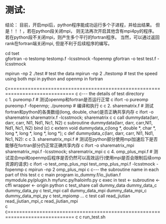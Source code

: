 # 测试:
结论： 目前，开启mpi后，python程序能成功运行多个子进程，并给出结果。 
  但是！！！，若在python段关闭mpi， 则无法再次开启其他含有mpi4py的程序。 
            若在python段不关闭mpi，则产生多个平行的fortran程序。 
            当然，可以通过返回rank在fortran端关闭mpi, 但是不利于后续程序的编写。 
            
cd tset  
gfortran -o testomp testomp.f  -lcsstmock  -fopenmp 
gfortran -o test    test.f     -lcsstmock  

mpirun -np 2 ./test    # test the data 
mpirun -np 2 ./testomp # test the speed using both mpi in python and openmp in fortran    

c=============================================================================
c
c--- the details of test directory  
c    1. pureomp.f    # 测试openmp和fortran是否运行正常 
c       ifort -o pureomp pureomp.f -fopenmp; ./pureomp # 编译和执行 
c
c    2. sharematrix.f # 测试fortran和python的各类数组(long, double, char)是否正确共享内存
c       ifort -o sharematrix sharematrix.f -lcsstmock; sharematrix
c 
c       call dummydata(larr, darr, carr, Nl1, Nd1, Nc1, N2)
c       subroutine dummydata(larr, darr, carr,Nl1, Nd1, Nc1, N2) bind (c)
c       extern  void dummydata_c(long *, double *, char *, long *, long *, long *, long *);
c       def dummydata_c(larr, darr, carr, Nl1, Nd1, Nc1, N2):
c 
c    3. sharematrix_mpi.f # 测试在python部分使用mpi加速后下是否能够在fortran部分仍正常正确共享内存
c       ifort -o sharematrix_mpi sharematrix_mpi.f -lcsstmock; sharematrix_mpi
c
c    4. omp_plus_mpi.f    # 测试混合mpi和openmp后程序是否仍然可以高效运行(使用mpi是否会限制后续omp资源的请求)
c       ifort -o test_omp_plus_mpi test_omp_plus_mpi.f -lcsstmock -fopenmp 
c       mpirun -np 2 omp_plus_mpi
c
c--- the subroutine name in each part of this test 
c 
c main program    io_dummy.f/io_jiutian.f  mymodule.py/plugin.h  myfunc.py/haloinfo.py
c exec in test    <-   subroutine      <-     cffi wrapper      <- origin  python 
c  test_share    call  dummy_data          dummy_data_c           dummy_data_py 
c  test_mpi      call  dummy_data_mpi      dummy_data_mpi_c       dummy_data_mpi_py 
c  test_mpiomp         ... 
c  test          call  read_jiutian        read_jiutian_mpi_c     read_jiutian_mpi   
c 
c=============================================================================
c 
c run_test.sh 
